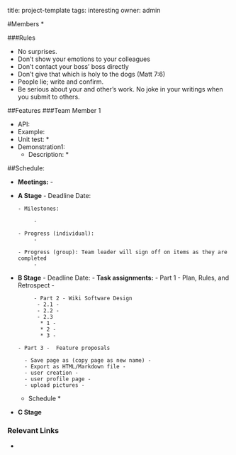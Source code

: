 title: project-template
tags: interesting
owner: admin

#Members
* 

###Rules
* No surprises.
* Don’t show your emotions to your colleagues
* Don’t contact your boss’ boss directly
* Don’t give that which is holy to the dogs (Matt 7:6)
* People lie; write and confirm.
* Be serious about your and other’s work. No joke in your writings 
when you submit to others.

##Features
###Team Member 1
* API: 
* Example: 
* Unit test: 
    * 
* Demonstration1: 
    * Description:
         * 

##Schedule:
* **Meetings:**
      - 

* **A Stage**
      - Deadline Date:

      - Milestones:

           -

      - Progress (individual): 
           - 

      - Progress (group): Team leader will sign off on items as they are completed
           - 

* **B Stage**
      - Deadline Date:
      - **Task assignments:**
           - Part 1 - Plan, Rules, and Retrospect 
                - 

           - Part 2 - Wiki Software Design
	        - 2.1 - 
	        - 2.2 - 
	        - 2.3 
		     * 1 - 
		     * 2 - 
		     * 3 - 
		
      - Part 3 -  Feature proposals

        - Save page as (copy page as new name) - 
		- Export as HTML/Markdown file - 
		- user creation - 
		- user profile page - 
		- upload pictures - 

     - Schedule
          * 
      
* **C Stage**


### Relevant Links
* 